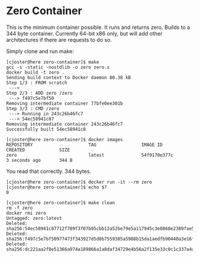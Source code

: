 Zero Container
==============

This is the minimum container possible. It runs and returns zero. Builds to
a 344 byte container. Currently 64-bit x86 only, but will add other
architectures if there are requests to do so. 

Simply clone and run make:

```
[cjoster@here zero-container]$ make
gcc -s -static -nostdlib -o zero zero.s
docker build -t zero .
Sending build context to Docker daemon 80.38 kB
Step 1/3 : FROM scratch
 ---> 
Step 2/3 : ADD zero /zero
 ---> f497c5e7bf50
Removing intermediate container 77bfe0ee301b
Step 3/3 : CMD /zero
 ---> Running in 243c26b46fc7
 ---> 54ec58941c87
Removing intermediate container 243c26b46fc7
Successfully built 54ec58941c8
```
```
[cjoster@here zero-container]$ docker images
REPOSITORY                     TAG                 IMAGE ID            CREATED             SIZE
zero                           latest              54f9170e377c        3 seconds ago       344 B
```
You read that correctly. 344 bytes.


```
[cjoster@here zero-container]$ docker run -it --rm zero
[cjoster@here zero-container]$ echo $?
0
```

```
[cjoster@here zero-container]$ make clean
rm -f zero
docker rmi zero
Untagged: zero:latest
Deleted: sha256:54ec58941c87712f789f3f07b95cbb12a52be79e5a117945c3e8868e2389fae5
Deleted: sha256:f497c5e7bf50977473f343927d5d0b7559305a5988b15da1aedfb90440a3e16f
Deleted: sha256:dc221aa2f8e51366a974a189866a1a8daf34729e4b56a2f135e33c0c1c337a4a
```
